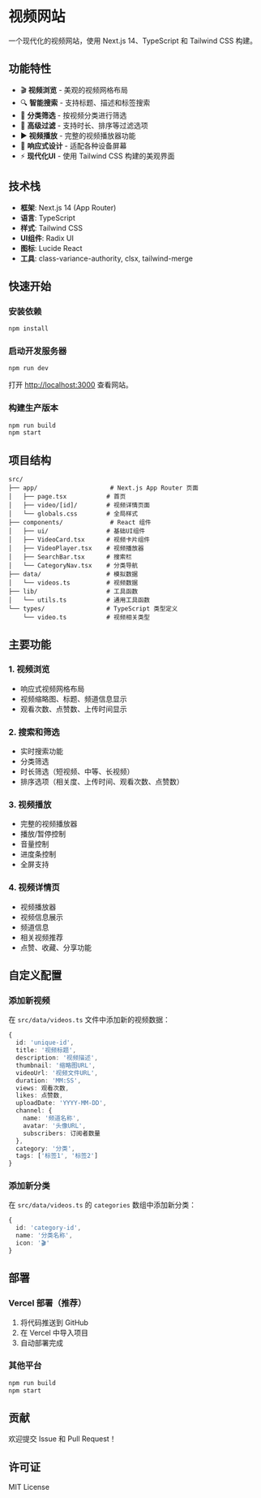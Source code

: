 # 视频网站

一个现代化的视频网站，使用 Next.js 14、TypeScript 和 Tailwind CSS 构建。

## 功能特性

- 🎬 **视频浏览** - 美观的视频网格布局
- 🔍 **智能搜索** - 支持标题、描述和标签搜索
- 📂 **分类筛选** - 按视频分类进行筛选
- 🎯 **高级过滤** - 支持时长、排序等过滤选项
- ▶️ **视频播放** - 完整的视频播放器功能
- 📱 **响应式设计** - 适配各种设备屏幕
- ⚡ **现代化UI** - 使用 Tailwind CSS 构建的美观界面

## 技术栈

- **框架**: Next.js 14 (App Router)
- **语言**: TypeScript
- **样式**: Tailwind CSS
- **UI组件**: Radix UI
- **图标**: Lucide React
- **工具**: class-variance-authority, clsx, tailwind-merge

## 快速开始

### 安装依赖

```bash
npm install
```

### 启动开发服务器

```bash
npm run dev
```

打开 [http://localhost:3000](http://localhost:3000) 查看网站。

### 构建生产版本

```bash
npm run build
npm start
```

## 项目结构

```
src/
├── app/                    # Next.js App Router 页面
│   ├── page.tsx           # 首页
│   ├── video/[id]/        # 视频详情页面
│   └── globals.css        # 全局样式
├── components/             # React 组件
│   ├── ui/                # 基础UI组件
│   ├── VideoCard.tsx      # 视频卡片组件
│   ├── VideoPlayer.tsx    # 视频播放器
│   ├── SearchBar.tsx      # 搜索栏
│   └── CategoryNav.tsx    # 分类导航
├── data/                  # 模拟数据
│   └── videos.ts          # 视频数据
├── lib/                   # 工具函数
│   └── utils.ts           # 通用工具函数
└── types/                 # TypeScript 类型定义
    └── video.ts           # 视频相关类型
```

## 主要功能

### 1. 视频浏览
- 响应式视频网格布局
- 视频缩略图、标题、频道信息显示
- 观看次数、点赞数、上传时间显示

### 2. 搜索和筛选
- 实时搜索功能
- 分类筛选
- 时长筛选（短视频、中等、长视频）
- 排序选项（相关度、上传时间、观看次数、点赞数）

### 3. 视频播放
- 完整的视频播放器
- 播放/暂停控制
- 音量控制
- 进度条控制
- 全屏支持

### 4. 视频详情页
- 视频播放器
- 视频信息展示
- 频道信息
- 相关视频推荐
- 点赞、收藏、分享功能

## 自定义配置

### 添加新视频
在 `src/data/videos.ts` 文件中添加新的视频数据：

```typescript
{
  id: 'unique-id',
  title: '视频标题',
  description: '视频描述',
  thumbnail: '缩略图URL',
  videoUrl: '视频文件URL',
  duration: 'MM:SS',
  views: 观看次数,
  likes: 点赞数,
  uploadDate: 'YYYY-MM-DD',
  channel: {
    name: '频道名称',
    avatar: '头像URL',
    subscribers: 订阅者数量
  },
  category: '分类',
  tags: ['标签1', '标签2']
}
```

### 添加新分类
在 `src/data/videos.ts` 的 `categories` 数组中添加新分类：

```typescript
{
  id: 'category-id',
  name: '分类名称',
  icon: '🎬'
}
```

## 部署

### Vercel 部署（推荐）

1. 将代码推送到 GitHub
2. 在 Vercel 中导入项目
3. 自动部署完成

### 其他平台

```bash
npm run build
npm start
```

## 贡献

欢迎提交 Issue 和 Pull Request！

## 许可证

MIT License

